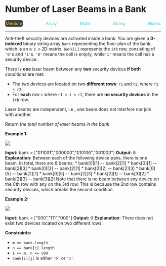 # Number of Laser Beams in a Bank

<div style="display: flex; justify-content: space-between; align-items: center">
<div style="color: #fac31d;
padding: 2px; background-color: #3a3f4b; border-radius: 5px;">Medium</div>
<div style="color: #46c6c2">Array</div>
<div style="color: #46c6c2">Math</div>
<div style="color: #46c6c2">String</div>
<div style="color: #46c6c2">Matrix</div>
</div>

---

Anti-theft security devices are activated inside a bank. You are given a **0-indexed** binary string array `bank` representing the floor plan of the bank, which is an `m x n` 2D matrix. `bank[i]` represents the `ith` row, consisting of `'0'`s and `'1'`s. `'0'` means the cell is empty, while`'1'` means the cell has a security device.

There is **one** laser beam between any **two** security devices **if both** conditions are met:

*   The two devices are located on two **different rows**: `r1` and `r2`, where `r1 < r2`.
*   For **each** row `i` where `r1 < i < r2`, there are **no security devices** in the `ith` row.

Laser beams are independent, i.e., one beam does not interfere nor join with another.

Return _the total number of laser beams in the bank_.

**Example 1:**

![](https://assets.leetcode.com/uploads/2021/12/24/laser1.jpg)

**Input:** bank = \["011001","000000","010100","001000"\]
**Output:** 8
**Explanation:** Between each of the following device pairs, there is one beam. In total, there are 8 beams:
 \* bank\[0\]\[1\] -- bank\[2\]\[1\]
 \* bank\[0\]\[1\] -- bank\[2\]\[3\]
 \* bank\[0\]\[2\] -- bank\[2\]\[1\]
 \* bank\[0\]\[2\] -- bank\[2\]\[3\]
 \* bank\[0\]\[5\] -- bank\[2\]\[1\]
 \* bank\[0\]\[5\] -- bank\[2\]\[3\]
 \* bank\[2\]\[1\] -- bank\[3\]\[2\]
 \* bank\[2\]\[3\] -- bank\[3\]\[2\]
Note that there is no beam between any device on the 0th row with any on the 3rd row.
This is because the 2nd row contains security devices, which breaks the second condition.

**Example 2:**

![](https://assets.leetcode.com/uploads/2021/12/24/laser2.jpg)

**Input:** bank = \["000","111","000"\]
**Output:** 0
**Explanation:** There does not exist two devices located on two different rows.

**Constraints:**

*   `m == bank.length`
*   `n == bank[i].length`
*   `1 <= m, n <= 500`
*   `bank[i][j]` is either `'0'` or `'1'`.